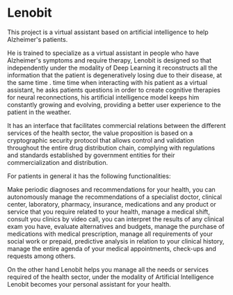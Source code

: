 # Lenobit

This project is a virtual assistant based on artificial intelligence to help Alzheimer's patients.

He is trained to specialize as a virtual assistant in people who have Alzheimer's symptoms and require therapy, 
Lenobit is designed so that independently under the modality of Deep Learning it reconstructs all the information
that the patient is degeneratively losing due to their disease, at the same time . time time when interacting with
his patient as a virtual assistant, he asks patients questions in order to create cognitive therapies for neural 
reconnections, his artificial intelligence model keeps him constantly growing and evolving, providing a better user
experience to the patient in the weather.

It has an interface that facilitates commercial relations between the different services of the health sector,
the value proposition is based on a cryptographic security protocol that allows control and validation throughout
the entire drug distribution chain, complying with regulations and standards established by government entities for
their commercialization and distribution.

For patients in general it has the following functionalities:

Make periodic diagnoses and recommendations for your health,
you can autonomously manage the recommendations of a specialist doctor,
clinical center, laboratory, pharmacy, insurance, medications 
and any product or service that you require related to your health, 
manage a medical shift, consult you clinics by video call, 
you can interpret the results of any clinical exam you have, 
evaluate alternatives and budgets, manage the purchase of medications
with medical prescription, manage all requirements of your social work or prepaid, 
predictive analysis in relation to your clinical history, 
manage the entire agenda of your medical appointments, 
check-ups and requests among others.

On the other hand Lenobit helps you manage all the needs or services required of the health sector,
under the modality of Artificial Intelligence Lenobit becomes your personal assistant for your health.